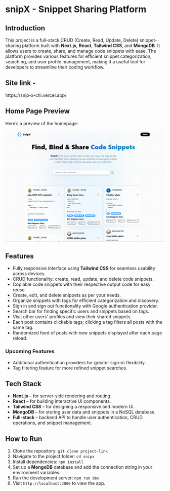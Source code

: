 <!DOCTYPE html>
<html lang="en">
<head>
  <meta charset="UTF-8">
  <meta name="viewport" content="width=device-width, initial-scale=1.0">
</head>
<body>
  <h1>snipX - Snippet Sharing Platform</h1>

  <h2>Introduction</h2>
  <p>
    This project is a full-stack CRUD (Create, Read, Update, Delete) snippet-sharing platform built with <strong>Next.js</strong>, <strong>React</strong>, <strong>Tailwind CSS</strong>, and <strong>MongoDB</strong>. It allows users to create, share, and manage code snippets with ease. The platform provides various features for efficient snippet categorization, searching, and user profile management, making it a useful tool for developers to streamline their coding workflow.
  </p>

  <h2>Site link - </h2>
  <p>https://snip-x-chi.vercel.app/</p>

  <h2>Home Page Preview</h2>
  <p>Here’s a preview of the homepage:</p>
  <img src="https://github.com/ItsMeRanajit/snipX/blob/main/public/assets/images/image.png" alt="Home Page Preview" width="600">

  <h2>Features</h2>
  <ul>
    <li>Fully responsive interface using <strong>Tailwind CSS</strong> for seamless usability across devices.</li>
    <li>CRUD functionality: create, read, update, and delete code snippets.</li>
    <li>Copiable code snippets with their respective output code for easy reuse.</li>
    <li>Create, edit, and delete snippets as per your needs.</li>
    <li>Organize snippets with tags for efficient categorization and discovery.</li>
    <li>Sign in and sign out functionality with Google authentication provider.</li>
    <li>Search bar for finding specific users and snippets based on tags.</li>
    <li>Visit other users' profiles and view their shared snippets.</li>
    <li>Each post contains clickable tags; clicking a tag filters all posts with the same tag.</li>
    <li>Randomized feed of posts with new snippets displayed after each page reload.</li>
  </ul>

  <h3>Upcoming Features</h3>
  <ul>
    <li>Additional authentication providers for greater sign-in flexibility.</li>
    <li>Tag filtering feature for more refined snippet searches.</li>
  </ul>

  <h2>Tech Stack</h2>
  <ul>
    <li><strong>Next.js</strong> – for server-side rendering and routing.</li>
    <li><strong>React</strong> – for building interactive UI components.</li>
    <li><strong>Tailwind CSS</strong> – for designing a responsive and modern UI.</li>
    <li><strong>MongoDB</strong> – for storing user data and snippets in a NoSQL database.</li>
    <li><strong>Full-stack</strong> – backend API to handle user authentication, CRUD operations, and snippet management.</li>
  </ul>

  <h2>How to Run</h2>
  <ol>
    <li>Clone the repository: <code>git clone project-link</code></li>
    <li>Navigate to the project folder: <code>cd snipx</code></li>
    <li>Install dependencies: <code>npm install</code></li>
    <li>Set up a <strong>MongoDB</strong> database and add the connection string in your environment variables.</li>
    <li>Run the development server: <code>npm run dev</code></li>
    <li>Visit <code>http://localhost:3000</code> to view the app.</li>
  </ol>

</body>
</html>
